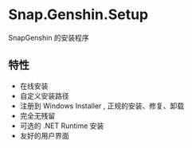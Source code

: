 # Snap.Genshin.Setup
SnapGenshin 的安装程序

## 特性
- 在线安装
- 自定义安装路径
- 注册到 Windows Installer , 正规的安装、修复、卸载
- 完全无残留
- 可选的 .NET Runtime 安装
- 友好的用户界面

